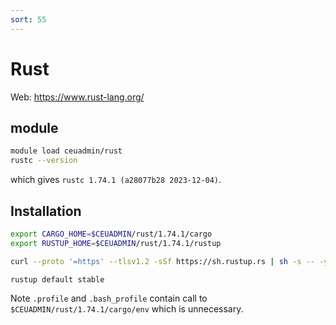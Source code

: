 ```yaml
---
sort: 55
---
```


# Rust

Web: <https://www.rust-lang.org/>

## module

```bash
module load ceuadmin/rust
rustc --version
```

which gives `rustc 1.74.1 (a28077b28 2023-12-04)`.

## Installation

```bash
export CARGO_HOME=$CEUADMIN/rust/1.74.1/cargo
export RUSTUP_HOME=$CEUADMIN/rust/1.74.1/rustup

curl --proto '=https' --tlsv1.2 -sSf https://sh.rustup.rs | sh -s -- -y

rustup default stable
```

Note `.profile` and `.bash_profile` contain call to `$CEUADMIN/rust/1.74.1/cargo/env` which is unnecessary.
